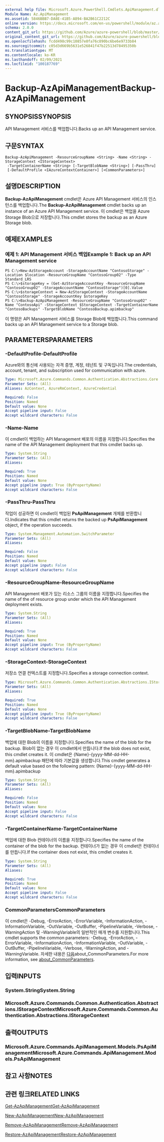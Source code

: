 ```yaml
---
external help file: Microsoft.Azure.PowerShell.Cmdlets.ApiManagement.dll-Help.xml
Module Name: Az.ApiManagement
ms.assetid: 5846BBB7-DA8E-41B5-A894-BA2B61C2212C
online version: https://docs.microsoft.com/en-us/powershell/module/az.apimanagement/backup-azapimanagement
schema: 2.0.0
content_git_url: https://github.com/Azure/azure-powershell/blob/master/src/ApiManagement/ApiManagement/help/Backup-AzApiManagement.md
original_content_git_url: https://github.com/Azure/azure-powershell/blob/master/src/ApiManagement/ApiManagement/help/Backup-AzApiManagement.md
ms.openlocfilehash: fcdd498c99c10857e0fa76c890bc6be6e9733b84
ms.sourcegitcommit: c05d3d669b5631e526841f47b22513d78495350b
ms.translationtype: MT
ms.contentlocale: ko-KR
ms.lasthandoff: 02/09/2021
ms.locfileid: "100187769"
---
```

# <span data-ttu-id="39729-101">Backup-AzApiManagement</span><span class="sxs-lookup"><span data-stu-id="39729-101">Backup-AzApiManagement</span></span>

## <span data-ttu-id="39729-102">SYNOPSIS</span><span class="sxs-lookup"><span data-stu-id="39729-102">SYNOPSIS</span></span>
<span data-ttu-id="39729-103">API Management 서비스를 백업합니다.</span><span class="sxs-lookup"><span data-stu-id="39729-103">Backs up an API Management service.</span></span>

## <span data-ttu-id="39729-104">구문</span><span class="sxs-lookup"><span data-stu-id="39729-104">SYNTAX</span></span>

```
Backup-AzApiManagement -ResourceGroupName <String> -Name <String> -StorageContext <IStorageContext>
 -TargetContainerName <String> [-TargetBlobName <String>] [-PassThru]
 [-DefaultProfile <IAzureContextContainer>] [<CommonParameters>]
```

## <span data-ttu-id="39729-105">설명</span><span class="sxs-lookup"><span data-stu-id="39729-105">DESCRIPTION</span></span>
<span data-ttu-id="39729-106">**Backup-AzApiManagement** cmdlet은 Azure API Management 서비스의 인스턴스를 백업합니다.</span><span class="sxs-lookup"><span data-stu-id="39729-106">The **Backup-AzApiManagement** cmdlet backs up an instance of an Azure API Management service.</span></span>
<span data-ttu-id="39729-107">이 cmdlet은 백업을 Azure Storage Blob으로 저장합니다.</span><span class="sxs-lookup"><span data-stu-id="39729-107">This cmdlet stores the backup as an Azure Storage blob.</span></span>

## <span data-ttu-id="39729-108">예제</span><span class="sxs-lookup"><span data-stu-id="39729-108">EXAMPLES</span></span>

### <span data-ttu-id="39729-109">예제 1: API Management 서비스 백업</span><span class="sxs-lookup"><span data-stu-id="39729-109">Example 1: Back up an API Management service</span></span>
```
PS C:\>New-AzStorageAccount -StorageAccountName "ContosoStorage" -Location $location -ResourceGroupName "ContosoGroup02" -Type Standard_LRS
PS C:\>$storageKey = (Get-AzStorageAccountKey -ResourceGroupName "ContosoGroup02" -StorageAccountName "ContosoStorage")[0].Value
PS C:\>$storageContext = New-AzStorageContext -StorageAccountName "ContosoStorage" -StorageAccountKey $storageKey
PS C:\>Backup-AzApiManagement -ResourceGroupName "ContosoGroup02" -Name "ContosoApi" -StorageContext $StorageContext -TargetContainerName "ContosoBackups" -TargetBlobName "ContosoBackup.apimbackup"
```

<span data-ttu-id="39729-110">이 명령은 API Management 서비스를 Storage Blob에 백업합니다.</span><span class="sxs-lookup"><span data-stu-id="39729-110">This command backs up an API Management service to a Storage blob.</span></span>

## <span data-ttu-id="39729-111">PARAMETERS</span><span class="sxs-lookup"><span data-stu-id="39729-111">PARAMETERS</span></span>

### <span data-ttu-id="39729-112">-DefaultProfile</span><span class="sxs-lookup"><span data-stu-id="39729-112">-DefaultProfile</span></span>
<span data-ttu-id="39729-113">Azure와의 통신에 사용되는 자격 증명, 계정, 테넌트 및 구독입니다.</span><span class="sxs-lookup"><span data-stu-id="39729-113">The credentials, account, tenant, and subscription used for communication with azure.</span></span>

```yaml
Type: Microsoft.Azure.Commands.Common.Authentication.Abstractions.Core.IAzureContextContainer
Parameter Sets: (All)
Aliases: AzContext, AzureRmContext, AzureCredential

Required: False
Position: Named
Default value: None
Accept pipeline input: False
Accept wildcard characters: False
```

### <span data-ttu-id="39729-114">-Name</span><span class="sxs-lookup"><span data-stu-id="39729-114">-Name</span></span>
<span data-ttu-id="39729-115">이 cmdlet이 백업하는 API Management 배포의 이름을 지정합니다.</span><span class="sxs-lookup"><span data-stu-id="39729-115">Specifies the name of the API Management deployment that this cmdlet backs up.</span></span>

```yaml
Type: System.String
Parameter Sets: (All)
Aliases:

Required: True
Position: Named
Default value: None
Accept pipeline input: True (ByPropertyName)
Accept wildcard characters: False
```

### <span data-ttu-id="39729-116">-PassThru</span><span class="sxs-lookup"><span data-stu-id="39729-116">-PassThru</span></span>
<span data-ttu-id="39729-117">작업이 성공하면 이 cmdlet이 백업된 **PsApiManagement** 개체를 반환합니다.</span><span class="sxs-lookup"><span data-stu-id="39729-117">Indicates that this cmdlet returns the backed up **PsApiManagement** object, if the operation succeeds.</span></span>

```yaml
Type: System.Management.Automation.SwitchParameter
Parameter Sets: (All)
Aliases:

Required: False
Position: Named
Default value: None
Accept pipeline input: False
Accept wildcard characters: False
```

### <span data-ttu-id="39729-118">-ResourceGroupName</span><span class="sxs-lookup"><span data-stu-id="39729-118">-ResourceGroupName</span></span>
<span data-ttu-id="39729-119">API Management 배포가 있는 리소스 그룹의 이름을 지정합니다.</span><span class="sxs-lookup"><span data-stu-id="39729-119">Specifies the name of the of resource group under which the API Management deployment exists.</span></span>

```yaml
Type: System.String
Parameter Sets: (All)
Aliases:

Required: True
Position: Named
Default value: None
Accept pipeline input: True (ByPropertyName)
Accept wildcard characters: False
```

### <span data-ttu-id="39729-120">-StorageContext</span><span class="sxs-lookup"><span data-stu-id="39729-120">-StorageContext</span></span>
<span data-ttu-id="39729-121">저장소 연결 컨텍스트를 지정합니다.</span><span class="sxs-lookup"><span data-stu-id="39729-121">Specifies a storage connection context.</span></span>

```yaml
Type: Microsoft.Azure.Commands.Common.Authentication.Abstractions.IStorageContext
Parameter Sets: (All)
Aliases:

Required: True
Position: Named
Default value: None
Accept pipeline input: True (ByPropertyName)
Accept wildcard characters: False
```

### <span data-ttu-id="39729-122">-TargetBlobName</span><span class="sxs-lookup"><span data-stu-id="39729-122">-TargetBlobName</span></span>
<span data-ttu-id="39729-123">백업에 대한 Blob의 이름을 지정합니다.</span><span class="sxs-lookup"><span data-stu-id="39729-123">Specifies the name of the blob for the backup.</span></span>
<span data-ttu-id="39729-124">Blob이 없는 경우 이 cmdlet에서 만듭니다.</span><span class="sxs-lookup"><span data-stu-id="39729-124">If the blob does not exist, this cmdlet creates it.</span></span>
<span data-ttu-id="39729-125">이 cmdlet은 {Name}-{yyyy-MM-dd-HH-mm}.apimbackup 패턴에 따라 기본값을 생성합니다.</span><span class="sxs-lookup"><span data-stu-id="39729-125">This cmdlet generates a default value based on the following pattern: {Name}-{yyyy-MM-dd-HH-mm}.apimbackup</span></span>

```yaml
Type: System.String
Parameter Sets: (All)
Aliases:

Required: False
Position: Named
Default value: None
Accept pipeline input: False
Accept wildcard characters: False
```

### <span data-ttu-id="39729-126">-TargetContainerName</span><span class="sxs-lookup"><span data-stu-id="39729-126">-TargetContainerName</span></span>
<span data-ttu-id="39729-127">백업에 대한 Blob 컨테이너의 이름을 지정합니다.</span><span class="sxs-lookup"><span data-stu-id="39729-127">Specifies the name of the container of the blob for the backup.</span></span>
<span data-ttu-id="39729-128">컨테이너가 없는 경우 이 cmdlet은 컨테이너를 만듭니다.</span><span class="sxs-lookup"><span data-stu-id="39729-128">If the container does not exist, this cmdlet creates it.</span></span>

```yaml
Type: System.String
Parameter Sets: (All)
Aliases:

Required: True
Position: Named
Default value: None
Accept pipeline input: False
Accept wildcard characters: False
```

### <span data-ttu-id="39729-129">CommonParameters</span><span class="sxs-lookup"><span data-stu-id="39729-129">CommonParameters</span></span>
<span data-ttu-id="39729-130">이 cmdlet은 -Debug, -ErrorAction, -ErrorVariable, -InformationAction, -InformationVariable, -OutVariable, -OutBuffer, -PipelineVariable, -Verbose, -WarningAction 및 -WarningVariable의 일반적인 매개 변수를 지원합니다.</span><span class="sxs-lookup"><span data-stu-id="39729-130">This cmdlet supports the common parameters: -Debug, -ErrorAction, -ErrorVariable, -InformationAction, -InformationVariable, -OutVariable, -OutBuffer, -PipelineVariable, -Verbose, -WarningAction, and -WarningVariable.</span></span> <span data-ttu-id="39729-131">자세한 내용은 [다음](http://go.microsoft.com/fwlink/?LinkID=113216)about_CommonParameters.</span><span class="sxs-lookup"><span data-stu-id="39729-131">For more information, see [about_CommonParameters](http://go.microsoft.com/fwlink/?LinkID=113216).</span></span>

## <span data-ttu-id="39729-132">입력</span><span class="sxs-lookup"><span data-stu-id="39729-132">INPUTS</span></span>

### <span data-ttu-id="39729-133">System.String</span><span class="sxs-lookup"><span data-stu-id="39729-133">System.String</span></span>

### <span data-ttu-id="39729-134">Microsoft.Azure.Commands.Common.Authentication.Abstractions.IStorageContext</span><span class="sxs-lookup"><span data-stu-id="39729-134">Microsoft.Azure.Commands.Common.Authentication.Abstractions.IStorageContext</span></span>

## <span data-ttu-id="39729-135">출력</span><span class="sxs-lookup"><span data-stu-id="39729-135">OUTPUTS</span></span>

### <span data-ttu-id="39729-136">Microsoft.Azure.Commands.ApiManagement.Models.PsApiManagement</span><span class="sxs-lookup"><span data-stu-id="39729-136">Microsoft.Azure.Commands.ApiManagement.Models.PsApiManagement</span></span>

## <span data-ttu-id="39729-137">참고 사항</span><span class="sxs-lookup"><span data-stu-id="39729-137">NOTES</span></span>

## <span data-ttu-id="39729-138">관련 링크</span><span class="sxs-lookup"><span data-stu-id="39729-138">RELATED LINKS</span></span>

[<span data-ttu-id="39729-139">Get-AzApiManagement</span><span class="sxs-lookup"><span data-stu-id="39729-139">Get-AzApiManagement</span></span>](./Get-AzApiManagement.md)

[<span data-ttu-id="39729-140">New-AzApiManagement</span><span class="sxs-lookup"><span data-stu-id="39729-140">New-AzApiManagement</span></span>](./New-AzApiManagement.md)

[<span data-ttu-id="39729-141">Remove-AzApiManagement</span><span class="sxs-lookup"><span data-stu-id="39729-141">Remove-AzApiManagement</span></span>](./Remove-AzApiManagement.md)

[<span data-ttu-id="39729-142">Restore-AzApiManagement</span><span class="sxs-lookup"><span data-stu-id="39729-142">Restore-AzApiManagement</span></span>](./Restore-AzApiManagement.md)


